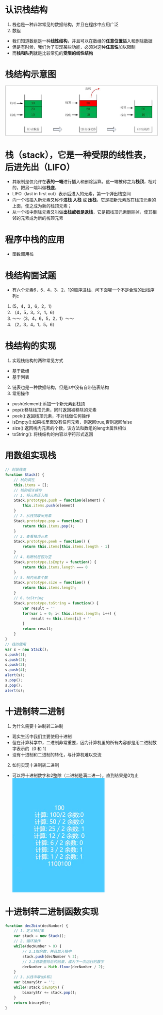# 认识栈结构
1. 栈也是一种非常常见的数据结构，并且在程序中应用广泛
2. 数组
- 我们知道数组是一种**线性结构**，并且可以在数组的**任意位置**插入和删除数据
- 但是有时候，我们为了实现某些功能，必须对这种**任意性**加以限制
- 而**栈和队列**就是比较常见的**受限的线性结构**
# 栈结构示意图
![栈结构示意图](./b8ae819638a73f9321692392c870a3f3.jpeg)
# 栈（stack），它是一种受限的线性表，**后进先出（LIFO）**
- 其限制是仅允许在**表的一端**进行插入和删除运算。这一端被称之为**栈顶**，相对的，把另一端叫做**栈底**。
- LIFO（last in first out）表示后进入的元素，第一个弹出栈空间
- 向一个栈插入新元素又称作**进栈** **入栈** 或 **压栈**，它是把新元素放在栈顶元素的上面，使之成为新的栈顶元素；
- 从一个栈中删除元素又叫做**出栈或者是退栈**，它是把栈顶元素删除掉，使其相邻的元素成为新的栈顶元素
# 程序中栈的应用
- 函数调用栈
# 栈结构面试题
- 有六个元素6，5，4，3，2，1的顺序进栈，问下面哪一个不是合理的出栈序列c
1. (5，4，3，6，2，1）
2. （4，5，3，2，1，6）
3. ～～（3，4，6，5，2，1）～～
4. （2，3，4，1，5，6）
# 栈结构的实现
1. 实现栈结构的两种常见方式
- 基于数组
- 基于列表
2. 链表也是一种数据结构，但是js中没有自带链表结构
3. 常用操作
- push(element):添加一个新元素到栈顶
- pop():移除栈顶元素，同时返回被移除的元素
- peek():返回栈顶元素，不对栈做任何操作
- isEmpty():如果栈里面没有任何元素，则返回true,否则返回false
- size():返回栈内元素的个数，该方法和数组的length属性相似
- toString(): 将栈结构的内容以字符形式返回
# 用数组实现栈
```javascript
// 封装栈类
function Stack() {
    // 栈的属性
    this.items = [];
    // 栈的相关操作
    // 1、将元素压入栈
    Stack.prototype.push = function(element) {
        this.items.push(element)
    }
    // 2、从栈顶取出元素
    Stack.prototype.pop = function() {
        return this.items.pop();
    }
    // 3、查看栈顶元素
    Stack.prototype.peek = function() {
        return this.items[this.items.length - 1]
    }
    // 4、判断栈是否为空
    Stack.prototype.isEmpty = function() {
        return this.items.length === 0
    }
    // 5、栈内元素个数
    Stack.prototype.size = function() {
        return this.items.length;
    }
    // 6、toString
    Stack.prototype.toString = function() {
        var result = ''
        for(var i = 0; i< this.items.length; i++) {
            result += this.items[i] + ''
        }
        return result;
    }
}
// 栈的使用
var s = new Stack();
s.push(1);
s.push(2);
s.push(3);
s.push(4);
alert(s);
s.pop();
s.pop();
alert(s);
```

# 十进制转二进制
1. 为什么需要十进制转二进制
- 现实生活中我们主要使用十进制
- 但在计算科学中，二进制非常重要，因为计算机里的所有内容都是用二进制数字表示的（0 和 1）
- 没有十进制和二进制的转化，与计算机难以交流
2. 如何实现十进制转二进制
- 可以将十进制数字和2整除（二进制是满二进一），直到结果是0为止
![将十进制100转为二进制](./WechatIMG97.png)

# 十进制转二进制函数实现
```javascript
function dec2bin(decNumber) {
    // 1、定义栈对象
    var stack = new Stack();
    // 2、循环操作
    while(decNumber > 0) {
        // 2.1取余数，并且放入栈中
        stack.push(decNumber % 2);
        // 2.2获取整除后的结果，成为下一次运行的数字
        decNumber = Math.floor(decNumber / 2);
    }
    // 3、从栈中取出0和1
    var binaryStr = '';
    while(!stack.isEmpty) {
        binaryStr += stack.pop();
    }
    return binaryStr;
}
```
